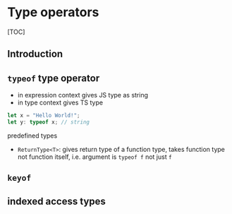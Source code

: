 # Type operators

[TOC]

## Introduction

<!-- ToDo: Finish -->

## `typeof` type operator

- in expression context gives JS type as string
- in type context gives TS type

```typescript
let x = "Hello World!";
let y: typeof x; // string
```


predefined types
- `ReturnType<T>`: gives return type of a function type, takes function type not function itself, i.e. argument is `typeof f` not just `f`

## `keyof`



## indexed access types
